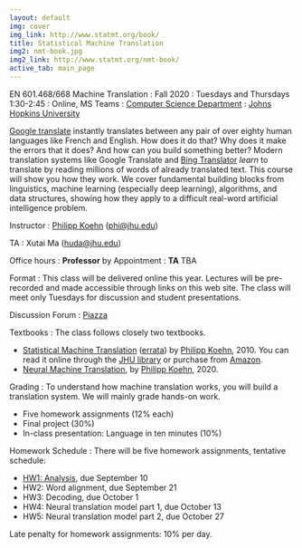 ```yaml
---
layout: default
img: cover
img_link: http://www.statmt.org/book/
title: Statistical Machine Translation
img2: nmt-book.jpg
img2_link: http://www.statmt.org/nmt-book/
active_tab: main_page 
---
```


EN 601.468/668 Machine Translation
: Fall 2020
: Tuesdays and Thursdays 1:30-2:45
: Online, MS Teams
: [Computer Science Department](http://www.cs.jhu.edu/)
: [Johns Hopkins University](http://www.jhu.edu/)

[Google translate](http://translate.google.com/) instantly
translates between any pair of over eighty human languages 
like French and English. How does it do that? Why does it 
make the errors that it does? And how can you build something 
better? Modern translation systems like Google Translate and 
[Bing Translator](http://www.microsofttranslator.com/)
*learn* to translate by reading millions of words of already 
translated text. This course will show you how they work. 
We cover fundamental building blocks from linguistics, 
machine learning (especially deep learning), algorithms, and data structures, 
showing how they apply to a difficult
real-word artificial intelligence problem.


Instructor
: [Philipp Koehn](http://www.cs.jhu.edu/~phi/) (<phi@jhu.edu>)

TA
: Xutai Ma (<huda@jhu.edu>)

Office hours
: **Professor** by Appointment
: **TA** TBA

Format
: This class will be delivered online this year. Lectures will be pre-recorded and made accessible through links on this web site. The class will meet only Tuesdays for discussion and student presentations.

Discussion Forum
: [Piazza](piazza.com/jhu/fall2020/en601468)

Textbooks
: The class follows closely two textbooks.
* [Statistical Machine Translation](http://www.statmt.org/book/) (<a href="http://statmt.org/book/errata.html">errata</a>) 
by [Philipp Koehn](http://www.cs.jhu.edu/~phi/), 2010.
You can read it online through the <a href="https://catalyst.library.jhu.edu/catalog/bib_3522360">JHU library</a> or 
purchase from <a href="http://www.amazon.com/Statistical-Machine-Translation-Philipp-Koehn/dp/0521874157">Amazon</a>.
* [Neural Machine Translation](http://www.statmt.org/nmt-book/), by [Philipp Koehn](http://www.cs.jhu.edu/~phi/), 2020.

Grading
: To understand how machine translation works, you will build a translation system.
We will mainly grade hands-on work.

* Five homework assignments (12% each)
* Final project (30%)
* In-class presentation: Language in ten minutes (10%)

Homework Schedule
: There will be five homework assignments, tentative schedule:
* [HW1: Analysis](hw0.html), due September 10
* HW2: Word alignment, due September 21
* HW3: Decoding, due October 1
* HW4: Neural translation model part 1, due October 13
* HW5: Neural translation model part 2, due October 27

Late penalty for homework assignments: 10% per day.
